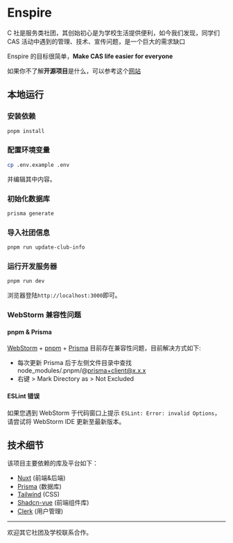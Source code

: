 # Enspire

C 社是服务类社团，其创始初心是为学校生活提供便利，如今我们发现，同学们 CAS 活动中遇到的管理、技术、宣传问题，是一个巨大的需求缺口

Enspire 的目标很简单，**Make CAS life easier for everyone**

如果你不了解**开源项目**是什么，可以参考这个[网站](https://opensource.guide/)

## 本地运行

### 安装依赖

```bash
pnpm install
```

### 配置环境变量

```bash
cp .env.example .env
```
并编辑其中内容。

### 初始化数据库

```bash
prisma generate
```

### 导入社团信息

```bash
pnpm run update-club-info
```

### 运行开发服务器

```bash
pnpm run dev
```
浏览器登陆`http://localhost:3000`即可。

### WebStorm 兼容性问题
#### pnpm & Prisma

[WebStorm](https://www.jetbrains.com/zh-cn/webstorm/) + [pnpm](https://pnpm.io/zh/) + [Prisma](https://www.prisma.io/) 目前存在兼容性问题，目前解决方式如下:

- 每次更新 Prisma 后于左侧文件目录中查找 node_modules/.pnpm/@prisma+client@x.x.x
- 右键 > Mark Directory as > Not Excluded

#### ESLint 错误

如果您遇到 WebStorm 于代码窗口上提示 `ESLint: Error: invalid Options`，请尝试将 WebStorm IDE 更新至最新版本。

## 技术细节

该项目主要依赖的库及平台如下：
- [Nuxt](https://nuxt.com) (前端&后端)
- [Prisma](https://prisma.io) (数据库)
- [Tailwind](https://tailwindcss.com/) (CSS)
- [Shadcn-vue](https://shadcn-vue.com) (前端组件库)
- [Clerk](https://clerk.com) (用户管理)

---
欢迎其它社团及学校联系合作。
